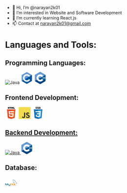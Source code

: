 - 👋 Hi, I’m @narayan2k01
- 👀 I’m interested in Website and Software Development
- 🌱 I’m currently learning React.js 
- 📫 Contact at narayan2k01@gmail.com

<!---
Narayan sharma/narayan2k01 is a ✨ special ✨ repository because its `README.md` (this file) appears on your GitHub profile.
You can click the Preview link to take a look at your changes.
--->
<h1>
Languages and Tools:
</h1>
<h2>
Programming Languages:
</h2>
<div>
 
 <img src="https://cdn.jsdelivr.net/gh/devicons/devicon/icons/java/java-original-wordmark.svg" alt="Java"  width="40" height="40" style="max-width: 100%;"> </a>
 <img src="https://raw.githubusercontent.com/devicons/devicon/master/icons/c/c-original.svg" alt="c" width="40" height="40" style="max-width: 100%;"> </a>
  <img src="https://raw.githubusercontent.com/devicons/devicon/master/icons/cplusplus/cplusplus-original.svg" alt="cplusplus" width="40" height="40" style="max-width: 100%;"> </a>
  
            
          
</div>
<h2>
  Frontend Development:
</h2>

<img src="https://raw.githubusercontent.com/devicons/devicon/master/icons/html5/html5-original-wordmark.svg" alt="html5" width="40" height="40" style="max-width: 100%;"> </a>
<img src="https://raw.githubusercontent.com/devicons/devicon/master/icons/javascript/javascript-original.svg" alt="javascript" width="40" height="40" style="max-width: 100%;"> </a>
<img src="https://raw.githubusercontent.com/devicons/devicon/master/icons/css3/css3-original-wordmark.svg" alt="css3" width="40" height="40" style="max-width: 100%;"> </a>
<a href="https://sass-lang.com" rel="nofollow"> 
<h2>
Backend Development:
</h2>

<img src="https://cdn.jsdelivr.net/gh/devicons/devicon/icons/java/java-original-wordmark.svg" alt="Java"  width="40" height="40" style="max-width: 100%;"> </a>
<img src="https://raw.githubusercontent.com/devicons/devicon/master/icons/cplusplus/cplusplus-original.svg" alt="cplusplus" width="40" height="40" style="max-width: 100%;"> </a>

<h2>
Database:
</h2>
 <img src="https://raw.githubusercontent.com/devicons/devicon/master/icons/mysql/mysql-original-wordmark.svg" alt="mysql" width="40" height="40" style="max-width: 100%;"> </a>
 
